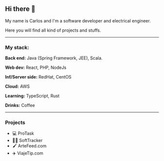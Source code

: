 ## Hi there 👋

My name is Carlos and I'm a software developer and electrical engineer.

Here you will find all kind of projects and stuffs.

*** 

### My stack:

**Back end:** Java (Spring Framework, JEE), Scala.

**Web dev:** React, PHP, NodeJs

**Inf/Server side:** RedHat, CentOS

**Cloud:** AWS

**Learning:** TypeScript, Rust

**Drinks:** Coffee

***

### Projects
- 💻  ProTask
- 👨‍💻  SoftTracker
- 🖌  ArteFeed.com
- ✈️  ViajeTip.com



